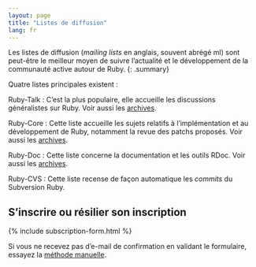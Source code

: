 ```yaml
---
layout: page
title: "Listes de diffusion"
lang: fr
---
```


Les listes de diffusion (*mailing lists* en anglais, souvent abrégé ml)
sont peut-être le meilleur moyen de suivre l’actualité et le
développement de la communauté active autour de Ruby.
{: .summary}

Quatre listes principales existent :

Ruby-Talk
: C’est la plus populaire, elle accueille les discussions généralistes
  sur Ruby. Voir aussi les [archives][4].

Ruby-Core
: Cette liste accueille les sujets relatifs à l’implémentation et au
  développement de Ruby, notamment la revue des patchs proposés. Voir
  aussi les [archives][5].

Ruby-Doc
: Cette liste concerne la documentation et les outils RDoc. Voir aussi
  les [archives][6].

Ruby-CVS
: Cette liste recense de façon automatique les *commits* du Subversion Ruby.

## S’inscrire ou résilier son inscription

{% include subscription-form.html %}

Si vous ne recevez pas d’e-mail de confirmation en validant le
formulaire, essayez la [méthode manuelle](manual-instructions/).



[4]: https://ml.ruby-lang.org/mailman3/hyperkitty/list/ruby-talk@ml.ruby-lang.org/
[5]: https://ml.ruby-lang.org/mailman3/hyperkitty/list/ruby-core@ml.ruby-lang.org/
[6]: https://ml.ruby-lang.org/mailman3/hyperkitty/list/ruby-doc@ml.ruby-lang.org/
